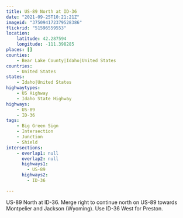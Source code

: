 ```yaml
---
title: US-89 North at ID-36
date: "2021-09-25T10:21:21Z"
imageid: "375094172379528386"
flickrid: "51596559553"
location:
    latitude: 42.287594
    longitude: -111.398285
places: []
counties:
    - Bear Lake County|Idaho|United States
countries:
    - United States
states:
    - Idaho|United States
highwaytypes:
    - US Highway
    - Idaho State Highway
highways:
    - US-89
    - ID-36
tags:
    - Big Green Sign
    - Intersection
    - Junction
    - Shield
intersections:
    - overlap1: null
      overlap2: null
      highways1:
        - US-89
      highways2:
        - ID-36

---
```

US-89 North at ID-36.  Merge right to continue north on US-89 towards Montpelier and Jackson (Wyoming).  Use ID-36 West for Preston.